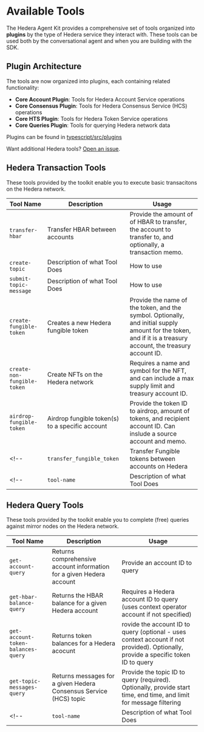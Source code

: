 # Available Tools

The Hedera Agent Kit provides a comprehensive set of tools organized into **plugins** by the type of Hedera service they interact with. These tools can be used both by the conversational agent and when you are building with the SDK.

## Plugin Architecture

The tools are now organized into plugins, each containing related functionality:

- **Core Account Plugin**: Tools for Hedera Account Service operations
- **Core Consensus Plugin**: Tools for Hedera Consensus Service (HCS) operations  
- **Core HTS Plugin**: Tools for Hedera Token Service operations
- **Core Queries Plugin**: Tools for querying Hedera network data

Plugins can be found in [typescript/src/plugins](../typescript/src/plugins)

Want additional Hedera tools? [Open an issue](https://github.com/hedera-dev/hedera-agent-kit/issues/new?template=toolkit_feature_request.yml&labels=feature-request).

## Hedera Transaction Tools
These tools provided by the toolkit enable you to execute basic transacitons on the Hedera network.

| Tool Name                                       | Description                                        |  Usage                                             |
| ----------------------------------------------- | -------------------------------------------------- | --------------------------------------------------------- |
| `transfer-hbar`| Transfer HBAR between accounts | Provide the amount of of HBAR to transfer, the account to transfer to, and optionally, a transaction memo.|
| `create-topic`| Description of what Tool Does | How to use| 
| `submit-topic-message`| Description of what Tool Does | How to use| 
| `create-fungible-token`| Creates a new Hedera fungible token| Provide the name of the token, and the symbol. Optionally, and initial supply amount for the token, and if it is a treasury account, the treasury account ID. |
| `create-non-fungible-token`| Create NFTs on the Hedera network | Requires a name and symbol for the NFT, and can include a max supply limit and treasury account ID. |
| `airdrop-fungible-token`| Airdrop fungible token(s) to a specific account | Provide the token ID to airdrop, amount of tokens, and recipient account ID. Can inslude a source account and memo.|
<!-- | `transfer_fungible_token`| Transfer Fungible tokens between accounts on Hedera | Provide the token ID to transfter, amount, and recipient account ID. You can also add the source account ID and a memo | -->
<!-- | `tool-name`| Description of what Tool Does | How to use| -->

## Hedera Query Tools
These tools provided by the toolkit enable you to complete (free) queries against mirror nodes on the Hedera network.

| Tool Name                      | Description                           | Usage                                       |
| ------------------------------ | ------------------------------------- | --------------------------------------------------- |
| `get-account-query`| Returns comprehensive account information for a given Hedera account | Provide an account ID to query |
| `get-hbar-balance-query`| Returns the HBAR balance for a given Hedera account | Requires a Hedera account ID to query (uses context operator account if not specified)|
| `get-account-token-balances-query`| Returns token balances for a Hedera acocunt | rovide the account ID to query (optional - uses context account if not provided). Optionally, provide a specific token ID to query|
| `get-topic-messages-query`| Returns messages for a given Hedera Consensus Service (HCS) topic | Provide the topic ID to query (required). Optionally, provide start time, end time, and limit for message filtering|
<!-- | `tool-name`| Description of what Tool Does | How to use| -->
